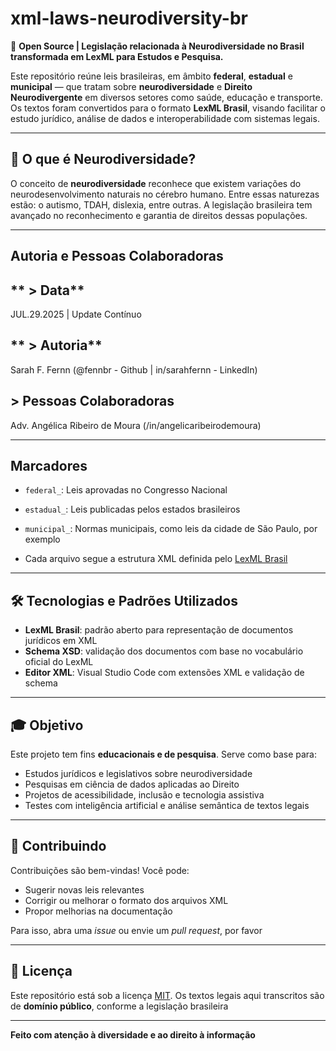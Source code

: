 # xml-laws-neurodiversity-br

📜 **Open Source | Legislação relacionada à Neurodiversidade no Brasil transformada em LexML para Estudos e Pesquisa.**

Este repositório reúne leis brasileiras, em âmbito **federal**, **estadual** e **municipal** — que tratam sobre **neurodiversidade** e **Direito Neurodivergente** em diversos setores como saúde, educação e transporte.  
Os textos foram convertidos para o formato **LexML Brasil**, visando facilitar o estudo jurídico, análise de dados e interoperabilidade com sistemas legais.


---

## 🧠 O que é Neurodiversidade?

O conceito de **neurodiversidade** reconhece que existem variações do neurodesenvolvimento naturais no cérebro humano. 
Entre essas naturezas estão: o autismo, TDAH, dislexia, entre outras. A legislação brasileira tem avançado no reconhecimento e garantia de direitos dessas populações.

---

## Autoria e Pessoas Colaboradoras

** > Data**
---
JUL.29.2025 | Update Contínuo 


** > Autoria**
---
Sarah F. Fernn (@fennbr - Github | in/sarahfernn - LinkedIn) 


**> Pessoas Colaboradoras**
---
Adv. Angélica Ribeiro de Moura (/in/angelicaribeirodemoura)

---

## Marcadores 


- `federal_`: Leis aprovadas no Congresso Nacional
- `estadual_`: Leis publicadas pelos estados brasileiros
- `municipal_`: Normas municipais, como leis da cidade de São Paulo, por exemplo
  
- Cada arquivo segue a estrutura XML definida pelo [LexML Brasil](http://projeto.lexml.gov.br)

---

## 🛠️ Tecnologias e Padrões Utilizados

- **LexML Brasil**: padrão aberto para representação de documentos jurídicos em XML
- **Schema XSD**: validação dos documentos com base no vocabulário oficial do LexML
- **Editor XML**: Visual Studio Code com extensões XML e validação de schema

---

## 🎓 Objetivo

Este projeto tem fins **educacionais e de pesquisa**. Serve como base para:

- Estudos jurídicos e legislativos sobre neurodiversidade
- Pesquisas em ciência de dados aplicadas ao Direito
- Projetos de acessibilidade, inclusão e tecnologia assistiva
- Testes com inteligência artificial e análise semântica de textos legais

---

## 🤝 Contribuindo

Contribuições são bem-vindas! Você pode:

- Sugerir novas leis relevantes
- Corrigir ou melhorar o formato dos arquivos XML
- Propor melhorias na documentação 

Para isso, abra uma *issue* ou envie um *pull request*, por favor 

---

## 📄 Licença

Este repositório está sob a licença [MIT](./LICENSE). 
Os textos legais aqui transcritos são de **domínio público**, conforme a legislação brasileira

---

**Feito com atenção à diversidade e ao direito à informação**


